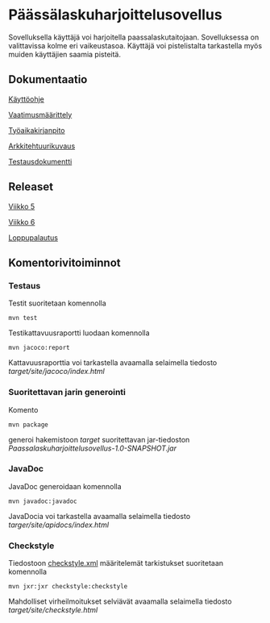 # Päässälaskuharjoittelusovellus
Sovelluksella käyttäjä voi harjoitella paassalaskutaitojaan. Sovelluksessa on valittavissa kolme eri vaikeustasoa. Käyttäjä voi pistelistalta tarkastella myös muiden käyttäjien saamia pisteitä.

## Dokumentaatio
[Käyttöohje](https://github.com/vilsuo/ot-harjoitustyo/blob/master/dokumentointi/kayttoohje.md)

[Vaatimusmäärittely](https://github.com/vilsuo/ot-harjoitustyo/blob/master/dokumentointi/vaatimusmaarittely.md)

[Työaikakirjanpito](https://github.com/vilsuo/ot-harjoitustyo/blob/master/dokumentointi/tyoaikakirjanpito.md)

[Arkkitehtuurikuvaus](https://github.com/vilsuo/ot-harjoitustyo/blob/master/dokumentointi/arkkitehtuuri.md)

[Testausdokumentti](https://github.com/vilsuo/ot-harjoitustyo/blob/master/dokumentointi/testaus.md)

## Releaset
[Viikko 5](https://github.com/vilsuo/ot-harjoitustyo/releases/tag/viikko5)

[Viikko 6](https://github.com/vilsuo/ot-harjoitustyo/releases/tag/Viikko6)

[Loppupalautus](https://github.com/vilsuo/ot-harjoitustyo/releases/tag/Loppupalautus)

## Komentorivitoiminnot
### Testaus
Testit suoritetaan komennolla
```
mvn test
```

Testikattavuusraportti luodaan komennolla
```
mvn jacoco:report
```
Kattavuusraporttia voi tarkastella avaamalla selaimella tiedosto *target/site/jacoco/index.html*

### Suoritettavan jarin generointi
Komento
```
mvn package
```
generoi hakemistoon *target* suoritettavan jar-tiedoston *Paassalaskuharjoittelusovellus-1.0-SNAPSHOT.jar*

### JavaDoc
JavaDoc generoidaan komennolla
```
mvn javadoc:javadoc
```

JavaDocia voi tarkastella avaamalla selaimella tiedosto *targer/site/apidocs/index.html*


### Checkstyle
Tiedostoon [checkstyle.xml](https://github.com/vilsuo/ot-harjoitustyo/blob/master/Paassalaskuharjoittelusovellus/checkstyle.xml) määritelemät tarkistukset suoritetaan komennolla
```
mvn jxr:jxr checkstyle:checkstyle
```
Mahdolliset virheilmoitukset selviävät avaamalla selaimella tiedosto *target/site/checkstyle.html*
